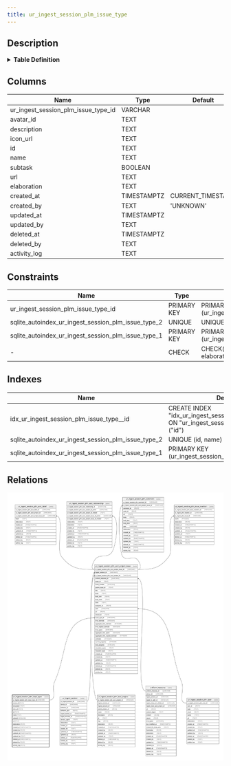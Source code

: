 ```yaml
---
title: ur_ingest_session_plm_issue_type
---
```


## Description

<details>
<summary><strong>Table Definition</strong></summary>

```sql
CREATE TABLE "ur_ingest_session_plm_issue_type" (
    "ur_ingest_session_plm_issue_type_id" VARCHAR PRIMARY KEY NOT NULL,
    "avatar_id" TEXT,
    "description" TEXT NOT NULL,
    "icon_url" TEXT NOT NULL,
    "id" TEXT NOT NULL,
    "name" TEXT NOT NULL,
    "subtask" BOOLEAN NOT NULL,
    "url" TEXT NOT NULL,
    "elaboration" TEXT CHECK(json_valid(elaboration) OR elaboration IS NULL),
    "created_at" TIMESTAMPTZ DEFAULT CURRENT_TIMESTAMP,
    "created_by" TEXT DEFAULT 'UNKNOWN',
    "updated_at" TIMESTAMPTZ,
    "updated_by" TEXT,
    "deleted_at" TIMESTAMPTZ,
    "deleted_by" TEXT,
    "activity_log" TEXT,
    UNIQUE("id", "name")
)
```

</details>

## Columns

| Name                                | Type        | Default           | Nullable | Children                                                                                                                          | Comment                                                 |
| ----------------------------------- | ----------- | ----------------- | -------- | --------------------------------------------------------------------------------------------------------------------------------- | ------------------------------------------------------- |
| ur_ingest_session_plm_issue_type_id | VARCHAR     |                   | false    | [ur_ingest_session_plm_acct_project_issue](/surveilr/reference/db/surveilr-state-schema/ur_ingest_session_plm_acct_project_issue) | {"isSqlDomainZodDescrMeta":true,"isVarChar":true}       |
| avatar_id                           | TEXT        |                   | true     |                                                                                                                                   |                                                         |
| description                         | TEXT        |                   | false    |                                                                                                                                   |                                                         |
| icon_url                            | TEXT        |                   | false    |                                                                                                                                   |                                                         |
| id                                  | TEXT        |                   | false    |                                                                                                                                   |                                                         |
| name                                | TEXT        |                   | false    |                                                                                                                                   |                                                         |
| subtask                             | BOOLEAN     |                   | false    |                                                                                                                                   |                                                         |
| url                                 | TEXT        |                   | false    |                                                                                                                                   |                                                         |
| elaboration                         | TEXT        |                   | true     |                                                                                                                                   | {"isSqlDomainZodDescrMeta":true,"isJsonText":true}      |
| created_at                          | TIMESTAMPTZ | CURRENT_TIMESTAMP | true     |                                                                                                                                   |                                                         |
| created_by                          | TEXT        | 'UNKNOWN'         | true     |                                                                                                                                   |                                                         |
| updated_at                          | TIMESTAMPTZ |                   | true     |                                                                                                                                   |                                                         |
| updated_by                          | TEXT        |                   | true     |                                                                                                                                   |                                                         |
| deleted_at                          | TIMESTAMPTZ |                   | true     |                                                                                                                                   |                                                         |
| deleted_by                          | TEXT        |                   | true     |                                                                                                                                   |                                                         |
| activity_log                        | TEXT        |                   | true     |                                                                                                                                   | {"isSqlDomainZodDescrMeta":true,"isJsonSqlDomain":true} |

## Constraints

| Name                                                | Type        | Definition                                            |
| --------------------------------------------------- | ----------- | ----------------------------------------------------- |
| ur_ingest_session_plm_issue_type_id                 | PRIMARY KEY | PRIMARY KEY (ur_ingest_session_plm_issue_type_id)     |
| sqlite_autoindex_ur_ingest_session_plm_issue_type_2 | UNIQUE      | UNIQUE (id, name)                                     |
| sqlite_autoindex_ur_ingest_session_plm_issue_type_1 | PRIMARY KEY | PRIMARY KEY (ur_ingest_session_plm_issue_type_id)     |
| -                                                   | CHECK       | CHECK(json_valid(elaboration) OR elaboration IS NULL) |

## Indexes

| Name                                                | Definition                                                                                          |
| --------------------------------------------------- | --------------------------------------------------------------------------------------------------- |
| idx_ur_ingest_session_plm_issue_type__id            | CREATE INDEX "idx_ur_ingest_session_plm_issue_type__id" ON "ur_ingest_session_plm_issue_type"("id") |
| sqlite_autoindex_ur_ingest_session_plm_issue_type_2 | UNIQUE (id, name)                                                                                   |
| sqlite_autoindex_ur_ingest_session_plm_issue_type_1 | PRIMARY KEY (ur_ingest_session_plm_issue_type_id)                                                   |

## Relations

![er](../../../../../assets/ur_ingest_session_plm_issue_type.svg)
